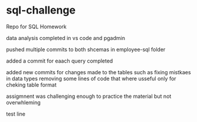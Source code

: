 # sql-challenge
Repo for SQL Homework


data analysis completed in vs code and pgadmin


pushed multiple commits to both shcemas in employee-sql folder


added a commit for eaach query completed  


added new commits for changes made to the tables 
    such as fixing mistkaes in data types
    removing some lines of code that where usseful only for cheking table format


assigmnent was challenging enough to practice the material but not overwhleming 

test line

